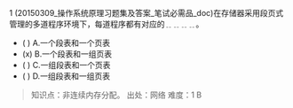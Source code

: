 1
(20150309_操作系统原理习题集及答案_笔试必需品_doc)在存储器采用段页式管理的多道程序环境下，每道程序都有对应的﹎﹎﹎﹎。
- ( ) A.一个段表和一个页表 
- (x) B.一个段表和一组页表 
- ( ) C.一组段表和一个页表 
- ( ) D.一组段表和一组页表

> 知识点：非连续内存分配。
> 出处：网络
> 难度：1
> B
